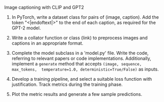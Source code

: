 Image captioning with CLIP and GPT2

1. In PyTorch, write a dataset class for pairs of (image, caption). 
Add the token "<|endoftext|>" to the end of each caption, as required for the 
GPT-2 model.

2. Write a collator function or class (link) to preprocess images and captions 
in an appropriate format.

3. Complete the model subclass in a 'model.py' file. Write the code, 
referring to relevant papers or code implementations. Additionally, 
implement a `generate` method that accepts `(image, sequence, max_tokens, 
temperature=1.0, deterministic=True/False)` as inputs.

4. Develop a training pipeline, and select a suitable loss function 
with justification. Track metrics during the training phase.

5. Plot the metric results and generate a few sample predictions.